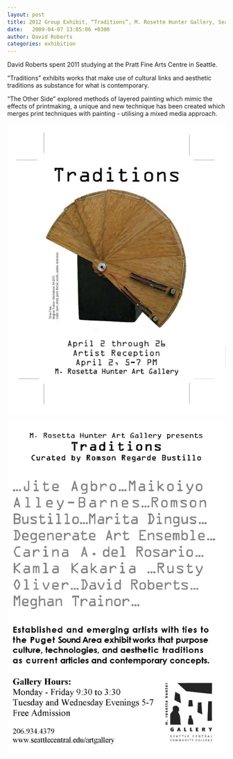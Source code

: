 ```yaml
---
layout: post
title: 2012 Group Exhibit, “Traditions”, M. Rosette Hunter Gallery, Seattle, USA
date:   2009-04-07 13:05:06 +0300
author: David Roberts
categories: exhibition
---
```


David Roberts spent 2011 studying at the Pratt Fine Arts Centre in Seattle.

“Traditions” exhibits works that make use of cultural links and aesthetic traditions as substance for what is contemporary.

“The Other Side” explored methods of layered painting which mimic the effects of printmaking, a unique and new technique has been created which merges print techniques with painting - utilising a mixed media approach.  

![Traditions](/img/traditions-postcard.jpg)

![Traditions](/img/traditions-postcard-back.jpg)
